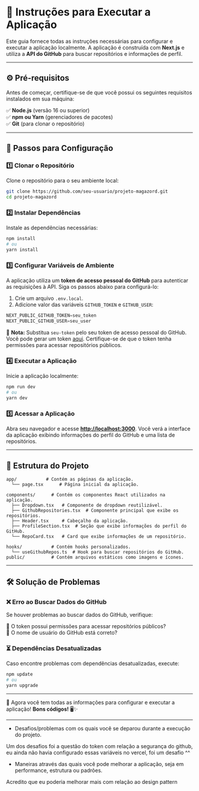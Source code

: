 # 📘 Instruções para Executar a Aplicação

Este guia fornece todas as instruções necessárias para configurar e executar a aplicação localmente. A aplicação é construída com **Next.js** e utiliza a **API do GitHub** para buscar repositórios e informações de perfil.

---

## ⚙️ Pré-requisitos

Antes de começar, certifique-se de que você possui os seguintes requisitos instalados em sua máquina:

✅ **Node.js** (versão 16 ou superior)  
✅ **npm ou Yarn** (gerenciadores de pacotes)  
✅ **Git** (para clonar o repositório)

---

## 🚀 Passos para Configuração

### 1️⃣ Clonar o Repositório

Clone o repositório para o seu ambiente local:

```bash
git clone https://github.com/seu-usuario/projeto-magazord.git
cd projeto-magazord
```

### 2️⃣ Instalar Dependências

Instale as dependências necessárias:

```bash
npm install
# ou
yarn install
```

### 3️⃣ Configurar Variáveis de Ambiente

A aplicação utiliza um **token de acesso pessoal do GitHub** para autenticar as requisições à API. Siga os passos abaixo para configurá-lo:

1. Crie um arquivo `.env.local`.
2.  Adicione valor das variáveis `GITHUB_TOKEN` e `GITHUB_USER`:

```typescript
NEXT_PUBLIC_GITHUB_TOKEN=seu_token
NEXT_PUBLIC_GITHUB_USER=seu_user
```

🔹 **Nota:** Substitua `seu-token` pelo seu token de acesso pessoal do GitHub. Você pode gerar um token [aqui](https://github.com/settings/tokens). Certifique-se de que o token tenha permissões para acessar repositórios públicos.

### 4️⃣ Executar a Aplicação

Inicie a aplicação localmente:

```bash
npm run dev
# ou
yarn dev
```

### 5️⃣ Acessar a Aplicação

Abra seu navegador e acesse **[http://localhost:3000](http://localhost:3000)**. Você verá a interface da aplicação exibindo informações do perfil do GitHub e uma lista de repositórios.

---

## 📁 Estrutura do Projeto

```
app/           # Contém as páginas da aplicação.
  └── page.tsx      # Página inicial da aplicação.

components/      # Contém os componentes React utilizados na aplicação.
  ├── Dropdown.tsx   # Componente de dropdown reutilizável.
  ├── GithubRepositories.tsx  # Componente principal que exibe os repositórios.
  ├── Header.tsx     # Cabeçalho da aplicação.
  ├── ProfileSection.tsx  # Seção que exibe informações do perfil do GitHub.
  └── RepoCard.tsx   # Card que exibe informações de um repositório.

hooks/           # Contém hooks personalizados.
  └── useGithubRepos.ts  # Hook para buscar repositórios do GitHub.
public/          # Contém arquivos estáticos como imagens e ícones.

```

---

## 🛠️ Solução de Problemas

### ❌ Erro ao Buscar Dados do GitHub

Se houver problemas ao buscar dados do GitHub, verifique:

🔹 O token possui permissões para acessar repositórios públicos?  
🔹 O nome de usuário do GitHub está correto?

### ⏳ Dependências Desatualizadas

Caso encontre problemas com dependências desatualizadas, execute:

```bash
npm update
# ou
yarn upgrade
```

---

🚀 Agora você tem todas as informações para configurar e executar a aplicação! **Bons códigos!** 🖥️✨

---

- Desafios/problemas com os quais você se deparou durante a execução do projeto.

Um dos desafios foi a questão do token com relação a segurança do github, eu ainda não havia configurado essas variáveis no vercel, foi um desafio ^^ 

- Maneiras através das quais você pode melhorar a aplicação, seja em performance, estrutura ou padrões.

Acredito que eu poderia melhorar mais com relação ao design pattern
